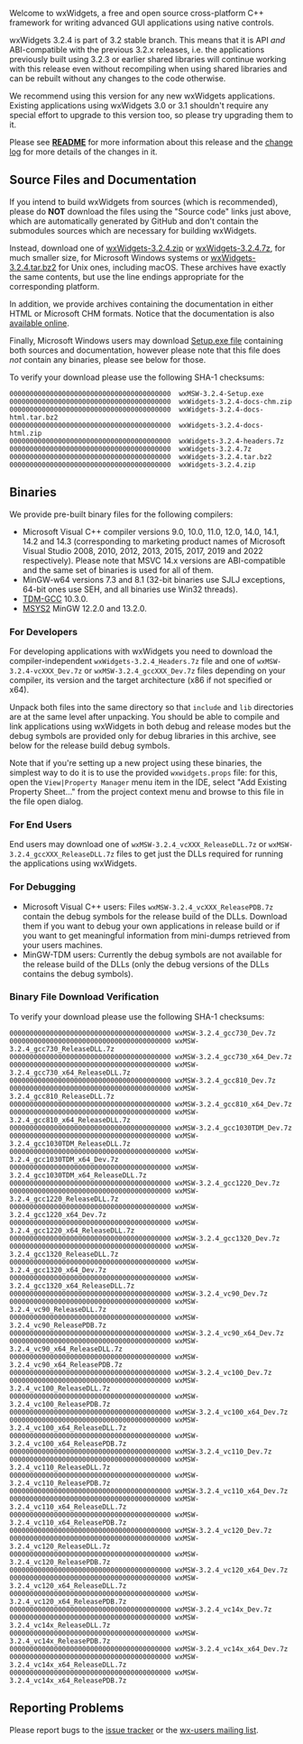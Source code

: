 Welcome to wxWidgets, a free and open source cross-platform C++ framework for writing advanced GUI applications using native controls.

wxWidgets 3.2.4 is part of 3.2 stable branch. This means that it is API _and_ ABI-compatible with the previous 3.2.x releases, i.e. the applications previously built using 3.2.3 or earlier shared libraries will continue working with this release even without recompiling when using shared libraries and can be rebuilt without any changes to the code otherwise.

We recommend using this version for any new wxWidgets applications. Existing applications using wxWidgets 3.0 or 3.1 shouldn't require any special effort to upgrade to this version too, so please try upgrading them to it.

Please see [**README**](https://raw.githubusercontent.com/wxWidgets/wxWidgets/v3.2.4/docs/readme.txt) for more information about this release and the [change log](https://raw.githubusercontent.com/wxWidgets/wxWidgets/v3.2.4/docs/changes.txt) for more details of the changes in it.


## Source Files and Documentation

If you intend to build wxWidgets from sources (which is recommended), please do **NOT** download the files using the "Source code" links just above, which are automatically generated by GitHub and don't contain the submodules sources which are necessary for building wxWidgets.

Instead, download one of [wxWidgets-3.2.4.zip](https://github.com/wxWidgets/wxWidgets/releases/download/v3.2.4/wxWidgets-3.2.4.zip) or [wxWidgets-3.2.4.7z](https://github.com/wxWidgets/wxWidgets/releases/download/v3.2.4/wxWidgets-3.2.4.7z), for much smaller size, for Microsoft Windows systems or [wxWidgets-3.2.4.tar.bz2](https://github.com/wxWidgets/wxWidgets/releases/download/v3.2.4/wxWidgets-3.2.4.tar.bz2) for Unix ones, including macOS. These archives have exactly the same contents, but use the line endings appropriate for the corresponding platform.

In addition, we provide archives containing the documentation in either HTML or Microsoft CHM formats. Notice that the documentation is also [available online](https://docs.wxwidgets.org/3.2.4).

Finally, Microsoft Windows users may download [Setup.exe file](https://github.com/wxWidgets/wxWidgets/releases/download/v3.2.4/wxMSW-3.2.4-Setup.exe) containing both sources and documentation, however please note that this file does _not_ contain any binaries, please see below for those.

To verify your download please use the following SHA-1 checksums:

    0000000000000000000000000000000000000000  wxMSW-3.2.4-Setup.exe
    0000000000000000000000000000000000000000  wxWidgets-3.2.4-docs-chm.zip
    0000000000000000000000000000000000000000  wxWidgets-3.2.4-docs-html.tar.bz2
    0000000000000000000000000000000000000000  wxWidgets-3.2.4-docs-html.zip
    0000000000000000000000000000000000000000  wxWidgets-3.2.4-headers.7z
    0000000000000000000000000000000000000000  wxWidgets-3.2.4.7z
    0000000000000000000000000000000000000000  wxWidgets-3.2.4.tar.bz2
    0000000000000000000000000000000000000000  wxWidgets-3.2.4.zip

## Binaries

We provide pre-built binary files for the following compilers:

* Microsoft Visual C++ compiler versions 9.0, 10.0, 11.0, 12.0, 14.0, 14.1, 14.2 and 14.3 (corresponding to marketing product names of Microsoft Visual Studio 2008, 2010, 2012, 2013, 2015, 2017, 2019 and 2022 respectively). Please note that MSVC 14.x versions are ABI-compatible and the same set of binaries is used for all of them.
* MinGW-w64 versions 7.3 and 8.1 (32-bit binaries use SJLJ exceptions, 64-bit ones use SEH, and all binaries use Win32 threads).
* [TDM-GCC](https://jmeubank.github.io/tdm-gcc/) 10.3.0.
* [MSYS2](https://www.msys2.org/) MinGW 12.2.0 and 13.2.0.

### For Developers

For developing applications with wxWidgets you need to download the compiler-independent `wxWidgets-3.2.4_Headers.7z` file and one of `wxMSW-3.2.4-vcXXX_Dev.7z` or `wxMSW-3.2.4_gccXXX_Dev.7z` files depending on your compiler, its version and the target architecture (x86 if not specified or x64).

Unpack both files into the same directory so that `include` and `lib` directories are at the same level after unpacking. You should be able to compile and link applications using wxWidgets in both debug and release modes but the debug symbols are provided only for debug libraries in this archive, see below for the release build debug symbols.

Note that if you're setting up a new project using these binaries, the simplest way to do it is to use the provided `wxwidgets.props` file: for this, open the `View|Property Manager` menu item in the IDE, select "Add Existing Property Sheet..." from the project context menu and browse to this file in the file open dialog.

### For End Users

End users may download one of `wxMSW-3.2.4_vcXXX_ReleaseDLL.7z` or `wxMSW-3.2.4_gccXXX_ReleaseDLL.7z` files to get just the DLLs required for running the applications using wxWidgets.

### For Debugging

* Microsoft Visual C++ users: Files `wxMSW-3.2.4_vcXXX_ReleasePDB.7z` contain the debug symbols for the release build of the DLLs. Download them if you want to debug your own applications in release build or if you want to get meaningful information from mini-dumps retrieved from your users machines.
* MinGW-TDM users: Currently the debug symbols are not available for the release build of the DLLs (only the debug versions of the DLLs contains the debug symbols).

### Binary File Download Verification

To verify your download please use the following SHA-1 checksums:

    0000000000000000000000000000000000000000 wxMSW-3.2.4_gcc730_Dev.7z
    0000000000000000000000000000000000000000 wxMSW-3.2.4_gcc730_ReleaseDLL.7z
    0000000000000000000000000000000000000000 wxMSW-3.2.4_gcc730_x64_Dev.7z
    0000000000000000000000000000000000000000 wxMSW-3.2.4_gcc730_x64_ReleaseDLL.7z
    0000000000000000000000000000000000000000 wxMSW-3.2.4_gcc810_Dev.7z
    0000000000000000000000000000000000000000 wxMSW-3.2.4_gcc810_ReleaseDLL.7z
    0000000000000000000000000000000000000000 wxMSW-3.2.4_gcc810_x64_Dev.7z
    0000000000000000000000000000000000000000 wxMSW-3.2.4_gcc810_x64_ReleaseDLL.7z
    0000000000000000000000000000000000000000 wxMSW-3.2.4_gcc1030TDM_Dev.7z
    0000000000000000000000000000000000000000 wxMSW-3.2.4_gcc1030TDM_ReleaseDLL.7z
    0000000000000000000000000000000000000000 wxMSW-3.2.4_gcc1030TDM_x64_Dev.7z
    0000000000000000000000000000000000000000 wxMSW-3.2.4_gcc1030TDM_x64_ReleaseDLL.7z
    0000000000000000000000000000000000000000 wxMSW-3.2.4_gcc1220_Dev.7z
    0000000000000000000000000000000000000000 wxMSW-3.2.4_gcc1220_ReleaseDLL.7z
    0000000000000000000000000000000000000000 wxMSW-3.2.4_gcc1220_x64_Dev.7z
    0000000000000000000000000000000000000000 wxMSW-3.2.4_gcc1220_x64_ReleaseDLL.7z
    0000000000000000000000000000000000000000 wxMSW-3.2.4_gcc1320_Dev.7z
    0000000000000000000000000000000000000000 wxMSW-3.2.4_gcc1320_ReleaseDLL.7z
    0000000000000000000000000000000000000000 wxMSW-3.2.4_gcc1320_x64_Dev.7z
    0000000000000000000000000000000000000000 wxMSW-3.2.4_gcc1320_x64_ReleaseDLL.7z
    0000000000000000000000000000000000000000 wxMSW-3.2.4_vc90_Dev.7z
    0000000000000000000000000000000000000000 wxMSW-3.2.4_vc90_ReleaseDLL.7z
    0000000000000000000000000000000000000000 wxMSW-3.2.4_vc90_ReleasePDB.7z
    0000000000000000000000000000000000000000 wxMSW-3.2.4_vc90_x64_Dev.7z
    0000000000000000000000000000000000000000 wxMSW-3.2.4_vc90_x64_ReleaseDLL.7z
    0000000000000000000000000000000000000000 wxMSW-3.2.4_vc90_x64_ReleasePDB.7z
    0000000000000000000000000000000000000000 wxMSW-3.2.4_vc100_Dev.7z
    0000000000000000000000000000000000000000 wxMSW-3.2.4_vc100_ReleaseDLL.7z
    0000000000000000000000000000000000000000 wxMSW-3.2.4_vc100_ReleasePDB.7z
    0000000000000000000000000000000000000000 wxMSW-3.2.4_vc100_x64_Dev.7z
    0000000000000000000000000000000000000000 wxMSW-3.2.4_vc100_x64_ReleaseDLL.7z
    0000000000000000000000000000000000000000 wxMSW-3.2.4_vc100_x64_ReleasePDB.7z
    0000000000000000000000000000000000000000 wxMSW-3.2.4_vc110_Dev.7z
    0000000000000000000000000000000000000000 wxMSW-3.2.4_vc110_ReleaseDLL.7z
    0000000000000000000000000000000000000000 wxMSW-3.2.4_vc110_ReleasePDB.7z
    0000000000000000000000000000000000000000 wxMSW-3.2.4_vc110_x64_Dev.7z
    0000000000000000000000000000000000000000 wxMSW-3.2.4_vc110_x64_ReleaseDLL.7z
    0000000000000000000000000000000000000000 wxMSW-3.2.4_vc110_x64_ReleasePDB.7z
    0000000000000000000000000000000000000000 wxMSW-3.2.4_vc120_Dev.7z
    0000000000000000000000000000000000000000 wxMSW-3.2.4_vc120_ReleaseDLL.7z
    0000000000000000000000000000000000000000 wxMSW-3.2.4_vc120_ReleasePDB.7z
    0000000000000000000000000000000000000000 wxMSW-3.2.4_vc120_x64_Dev.7z
    0000000000000000000000000000000000000000 wxMSW-3.2.4_vc120_x64_ReleaseDLL.7z
    0000000000000000000000000000000000000000 wxMSW-3.2.4_vc120_x64_ReleasePDB.7z
    0000000000000000000000000000000000000000 wxMSW-3.2.4_vc14x_Dev.7z
    0000000000000000000000000000000000000000 wxMSW-3.2.4_vc14x_ReleaseDLL.7z
    0000000000000000000000000000000000000000 wxMSW-3.2.4_vc14x_ReleasePDB.7z
    0000000000000000000000000000000000000000 wxMSW-3.2.4_vc14x_x64_Dev.7z
    0000000000000000000000000000000000000000 wxMSW-3.2.4_vc14x_x64_ReleaseDLL.7z
    0000000000000000000000000000000000000000 wxMSW-3.2.4_vc14x_x64_ReleasePDB.7z

## Reporting Problems

Please report bugs to the [issue tracker](https://github.com/wxWidgets/wxWidgets/issues/new) or the [wx-users mailing list](http://groups.google.com/group/wx-users).
